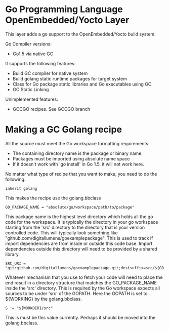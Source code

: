 # Go Programming Language OpenEmbedded/Yocto Layer

This layer adds a go support to the OpenEmbedded/Yocto build system.

Go Compiler versions:
* Go1.5 via native GC

It supports the following features:
* Build GC compiler for native system
* Build golang static runtime packages for target system
* Class for Go package static libraries and Go executables using GC
* GC Static Linking

Unimplemented features:
* GCCGO recipes. See GCCGO branch

# Making a GC Golang recipe

All the source must meet the Go workspace formatting requirements:
* The containing directory name is the package or binary name.
* Packages must be imported using absolute name space
* If it doesn't work with 'go install' in Go 1.5, it will not work here.

No matter what type of recipe that you want to make, you need to do
the following.

    inherit golang

This makes the recipe use the golang.bbclass

    GO_PACKAGE_NAME = "absolute/go/workspace/path/to/package"

This package name is the highest level directory which holds all the
go code for the workspace. It is typically the directory in your go
workspace starting from the 'src' directory to the directory that is
your version controlled code. This will typically look something like
"github.com/digitallumens/goexamplepackage". This is used to track if
import dependencies are from inside or outside this code base. Import
dependencies outside this directory will need to be provided by a
shared library.

    SRC_URI = "git:github.com/digitallumens/goexamplepackage.git;destsuffix=src/${GO_PACKAGE_NAME}"

Whatever mechanism that you use to fetch your code will need to place
the end result in a directory structure that matches the
GO_PACKAGE_NAME inside the 'src' directory. This is required by the Go
workspace expects all sources to be under 'src' of the GOPATH. Here
the GOPATH is set to ${WORKING} by the golang.bbclass.

    S := "${WORKDIR}/src"

This is must be this value currently. Perhaps it should be moved into
the golang.bbclass.
